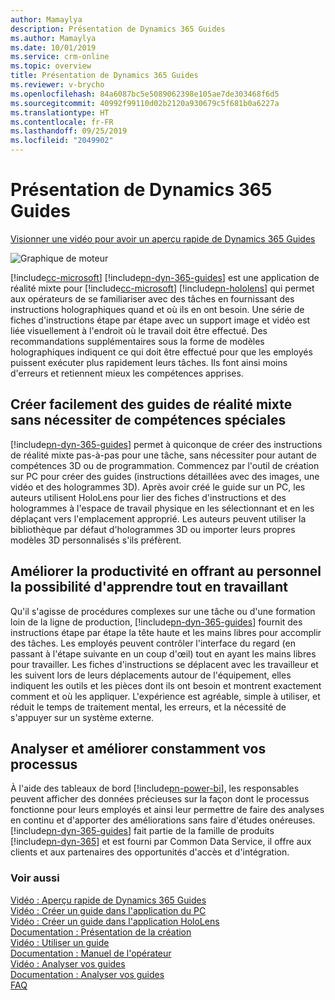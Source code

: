 ```yaml
---
author: Mamaylya
description: Présentation de Dynamics 365 Guides
ms.author: Mamaylya
ms.date: 10/01/2019
ms.service: crm-online
ms.topic: overview
title: Présentation de Dynamics 365 Guides
ms.reviewer: v-brycho
ms.openlocfilehash: 84a6087bc5e5089062398e105ae7de303468f6d5
ms.sourcegitcommit: 40992f99110d02b2120a930679c5f681b0a6227a
ms.translationtype: HT
ms.contentlocale: fr-FR
ms.lasthandoff: 09/25/2019
ms.locfileid: "2049902"
---
```

# <a name="overview-of-dynamics-365-guides"></a>Présentation de Dynamics 365 Guides

[Visionner une vidéo pour avoir un aperçu rapide de Dynamics 365 Guides](https://aka.ms/overview)

![Graphique de moteur](media/overview.PNG "Graphique de moteur") 

[!include[cc-microsoft](../includes/cc-microsoft.md)] [!include[pn-dyn-365-guides](../includes/pn-dyn-365-guides.md)] est une application de réalité mixte pour [!include[cc-microsoft](../includes/cc-microsoft.md)] [!include[pn-hololens](../includes/pn-hololens.md)] qui permet aux opérateurs de se familiariser avec des tâches en fournissant des instructions holographiques quand et où ils en ont besoin. Une série de fiches d'instructions étape par étape avec un support image et vidéo est liée visuellement à l'endroit où le travail doit être effectué. Des recommandations supplémentaires sous la forme de modèles holographiques indiquent ce qui doit être effectué pour que les employés puissent exécuter plus rapidement leurs tâches. Ils font ainsi moins d'erreurs et retiennent mieux les compétences apprises. 

## <a name="easily-create-mixed-reality-guides-without-the-need-for-specialized-skills"></a>Créer facilement des guides de réalité mixte sans nécessiter de compétences spéciales

[!include[pn-dyn-365-guides](../includes/pn-dyn-365-guides.md)] permet à quiconque de créer des instructions de réalité mixte pas-à-pas pour une tâche, sans nécessiter pour autant de compétences 3D ou de programmation. Commencez par l'outil de création sur PC pour créer des guides (instructions détaillées avec des images, une vidéo et des hologrammes 3D). Après avoir créé le guide sur un PC, les auteurs utilisent HoloLens pour lier des fiches d'instructions et des hologrammes à l'espace de travail physique en les sélectionnant et en les déplaçant vers l'emplacement approprié. Les auteurs peuvent utiliser la bibliothèque par défaut d'hologrammes 3D ou importer leurs propres modèles 3D personnalisés s'ils préfèrent.   

## <a name="improve-productivity-by-enabling-your-workforce-to-learn-while-doing-their-work"></a>Améliorer la productivité en offrant au personnel la possibilité d'apprendre tout en travaillant

Qu'il s'agisse de procédures complexes sur une tâche ou d'une formation loin de la ligne de production, [!include[pn-dyn-365-guides](../includes/pn-dyn-365-guides.md)] fournit des instructions étape par étape la tête haute et les mains libres pour accomplir des tâches. Les employés peuvent contrôler l'interface du regard (en passant à l'étape suivante en un coup d'œil) tout en ayant les mains libres pour travailler. Les fiches d'instructions se déplacent avec les travailleur et les suivent lors de leurs déplacements autour de l'équipement, elles indiquent les outils et les pièces dont ils ont besoin et montrent exactement comment et où les appliquer. L'expérience est agréable, simple à utiliser, et réduit le temps de traitement mental, les erreurs, et la nécessité de s'appuyer sur un système externe. 

## <a name="continually-analyze-and-improve-your-processes"></a>Analyser et améliorer constamment vos processus   

À l'aide des tableaux de bord [!include[pn-power-bi](../includes/pn-power-bi.md)], les responsables peuvent afficher des données précieuses sur la façon dont le processus fonctionne pour leurs employés et ainsi leur permettre de faire des analyses en continu et d'apporter des améliorations sans faire d'études onéreuses. [!include[pn-dyn-365-guides](../includes/pn-dyn-365-guides.md)] fait partie de la famille de produits [!include[pn-dyn-365](../includes/pn-dyn-365.md)] et est fourni par Common Data Service, il offre aux clients et aux partenaires des opportunités d'accès et d'intégration.

### <a name="see-also"></a>Voir aussi

[Vidéo : Aperçu rapide de Dynamics 365 Guides](https://aka.ms/overview)<br>
[Vidéo : Créer un guide dans l'application du PC](https://aka.ms/pcauthor)<br> 
[Vidéo : Créer un guide dans l'application HoloLens](https://aka.ms/hololensauthor)<br>
[Documentation : Présentation de la création](authoring-overview.md)<br>
[Vidéo : Utiliser un guide](https://aka.ms/guidesoperate)<br>
[Documentation : Manuel de l'opérateur](operator-guide.md)<br>
[Vidéo : Analyser vos guides](https://aka.ms/guidesanalyze)<br>
[Documentation : Analyser vos guides](analytics-guide.md)<br>
[FAQ](faq.md)
